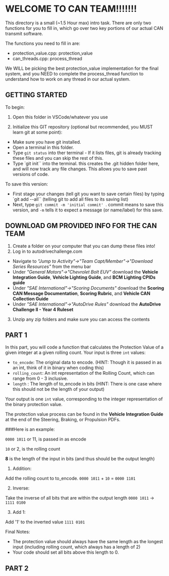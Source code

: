 # WELCOME TO CAN TEAM!!!!!!!

This directory is a small (~1.5 Hour max) intro task. There are only two functions for you to fill in, which go over two key portions of our actual CAN transmit software.

The functions you need to fill in are:
- protection_value.cpp:     protection_value
- can_threads.cpp:          process_thread

We WILL be picking the best protection_value implementation for the final system, and you NEED to complete the process_thread function to understand how to work on any thread in our actual system. 

## GETTING STARTED
To begin:

1. Open this folder in VSCode/whatever you use

2. Initialize this GIT repository (optional but recommended, you MUST learn git at some point):
- Make sure you have git installed.
- Open a terminal in this folder.
- Type `git status` into ther terminal - If it lists files, git is already tracking these files and you can skip the rest of this.
- Type `git init`` into the terminal. this creates the .git hidden folder here, and will now track any file changes. This allows you to save past versions of code.

To save this version:
- First stage your changes (tell git you want to save certain files) by typing `git add --all`` (telling git to add all files to its saving list)
- Next, type `git commit -m 'initial commit' `. commit means to save this version, and `-m` tells it to expect a message (or name/label) for this save.

## DOWNLOAD GM PROVIDED INFO FOR THE CAN TEAM
1. Create a folder on your computer that you can dump these files into!
2. Log in to autodrivechallenge.com
- Navigate to *"Jump to Activity"->"Team Capt/Member"->"Download Series Resources"* from the menu bar
- Under *"General Motors"->"Chevrolet Bolt EUV"* download the **Vehicle Integration Guide**, **Vehicle Lighting Guide**, and **BCM Lighting CPIDs guide**
- Under *"SAE International"->"Scoring Documents"* download the **Scoring CAN Message Documentation**, **Scoring Rubric**, and **Vehicle CAN Collection Guide**
- Under *"SAE International"->"AutoDrive Rules"* download the **AutoDrive Challenge II - Year 4 Ruleset**
3. Unzip any zip folders and make sure you can access the contents

## PART 1
In this part, you will code a function that calculates the Protection Value of a given integer at a given rolling count. 
Your input is three `int` values:
- `to_encode`: The original data to encode. (HINT: Though it is passed in as an int, think of it in binary when coding this)
- `rolling_count`: An int representation of the Rolling Count, which can range from 0 - 3 inclusive.
- `length` : The length of to_encode in bits (HINT: There is one case where this should not be the length of your output)

Your output is one `int` value, corresponding to the integer representation of the binary protection value.


The protection value process can be found in the **Vehicle Integration Guide** at the end of the Steering, Braking, or Propulsion PDFs.

###Here is an example:

`0000 1011` or 11, is passed in as encode

`10` or 2, is the rolling count

**8** is the length of the input in bits (and thus should be the output length)

1. Addition:

Add the rolling count to to_encode.
`0000 1011` + `10` = `0000 1101`

2. Inverse:

Take the inverse of all bits that are within the output length
`0000 1011` -> `1111 0100`

3. Add 1:

Add '1' to the inverted value
`1111 0101`

Final Notes: 
- The protection value should always have the same length as the longest input (including rolling count, which always has a length of 2)
- Your code should set all bits above this length to 0.

## PART 2

